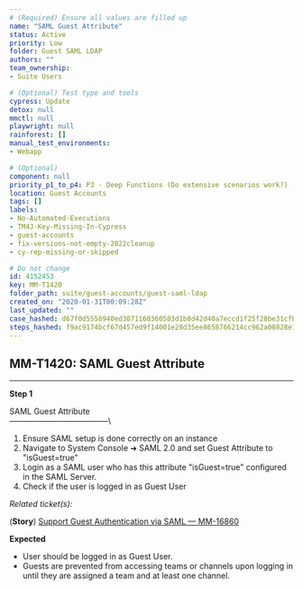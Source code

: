 ```yaml
---
# (Required) Ensure all values are filled up
name: "SAML Guest Attribute"
status: Active
priority: Low
folder: Guest SAML LDAP
authors: ""
team_ownership: 
- Suite Users

# (Optional) Test type and tools
cypress: Update
detox: null
mmctl: null
playwright: null
rainforest: []
manual_test_environments: 
- Webapp

# (Optional)
component: null
priority_p1_to_p4: P3 - Deep Functions (Do extensive scenarios work?)
location: Guest Accounts
tags: []
labels: 
- No-Automated-Executions
- TM4J-Key-Missing-In-Cypress
- guest-accounts
- fix-versions-not-empty-2022cleanup
- cy-rep-missing-or-skipped

# Do not change
id: 4152453
key: MM-T1420
folder_path: suite/guest-accounts/guest-saml-ldap
created_on: "2020-01-31T00:09:28Z"
last_updated: ""
case_hashed: d67f0d5558940ed3071160360583d1b8d42d40a7eccd1f25f28be31cfb3afca2e7ee9834d5ca96611687a074b413adaf
steps_hashed: f9ac9174bcf67d457ed9f14001e28d35ee8658766214cc962a08828e1258ff2f6ccffed9f9cdfa8e8de8edd9b1d8248d
---
```


## MM-T1420: SAML Guest Attribute

---

**Step 1**

SAML Guest Attribute\
–––––––––––––––––––––––––\\

1. Ensure SAML setup is done correctly on an instance
2. Navigate to System Console ➜ SAML 2.0 and set Guest Attribute to "isGuest=true"
3. Login as a SAML user who has this attribute "isGuest=true" configured in the SAML Server.
4. Check if the user is logged in as Guest User

_Related ticket(s):_

(**Story**) [Support Guest Authentication via SAML — MM-16860](https://mattermost.atlassian.net/browse/MM-16860)

**Expected**

- User should be logged in as Guest User.
- Guests are prevented from accessing teams or channels upon logging in until they are assigned a team and at least one channel.

